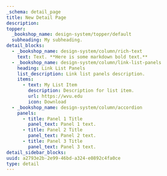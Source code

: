 ```yaml
---
_schema: detail_page
title: New Detail Page
description:
topper:
  _bookshop_name: design-system/topper/default
  subheading: My subheading.
detail_blocks:
  - _bookshop_name: design-system/column/rich-text
    text: Text. **Here is some markdown bold text.**
  - _bookshop_name: design-system/column/link-list-panels
    heading: Link List Panels
    list_description: Link list panels description.
    items:
      - text: My List Item
        description: Description for list item.
        url: https://wvu.edu
        icon: Download
  - _bookshop_name: design-system/column/accordion
    panels:
      - title: Panel 1 Title
        panel_text: Panel 1 text.
      - title: Panel 2 Title
        panel_text: Panel 2 text.
      - title: Panel 3 Title
        panel_text: Panel 3 text.
detail_sidebar_blocks:
uuid: a2793e2b-2e99-46bd-a324-e0892c4fa0ce
type: detail
---
```


